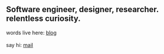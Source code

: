 ## Software engineer, designer, researcher. relentless curiosity.

words live here: [blog](https://blog.mosesdebayo.com) <br>  
say hi: [mail](mailto:hey@mosesadebayo.com)
